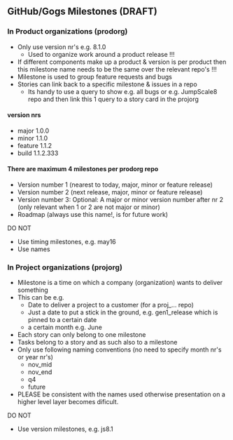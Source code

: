 ## GitHub/Gogs Milestones (DRAFT)

### In Product organizations (prodorg)

- Only use version nr's e.g. 8.1.0
  - Used to organize work around a product release !!!
- If different components make up a product & version is per product then this milestone name needs to be the same over the relevant repo's !!!
- Milestone is used to group feature requests and bugs
- Stories can link back to a specific milestone & issues in a repo
  - Its handy to use a query to show e.g. all bugs or e.g. JumpScale8 repo and then link this 1 query to a story card in the projorg

#### version nrs

- major 1.0.0
- minor 1.1.0
- feature 1.1.2
- build 1.1.2.333

#### There are maximum 4 milestones per prodorg repo

- Version number 1 (nearest to today, major, minor or feature release)
- Version number 2 (next release, major, minor or feature release)
- Version number 3: Optional: A major or minor version number after nr 2 (only relevant when 1 or 2 are not major or minor)
- Roadmap (always use this name!, is for future work)

DO NOT
- Use timing milestones, e.g. may16
- Use names


### In Project organizations (projorg)

- Milestone is a time on which a company (organization) wants to deliver something
- This can be e.g.
  - Date to deliver a project to a customer (for a proj_... repo)
  - Just a date to put a stick in the ground, e.g. gen1_release which is pinned to a certain date
  - a certain month e.g. June
- Each story can only belong to one milestone
- Tasks belong to a story and as such also to a milestone
- Only use following naming conventions (no need to specify month nr's or year nr's)
    - nov_mid
    - nov_end
    - q4
    - future
- PLEASE be consistent with the names used otherwise presentation on a higher level layer becomes dificult.

DO NOT
- Use version milestones, e.g. js8.1
